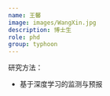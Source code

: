 ```yaml
---
name: 王馨
image: images/WangXin.jpg
description: 博士生
role: phd
group: typhoon
---
```


研究方法：
* 基于深度学习的监测与预报